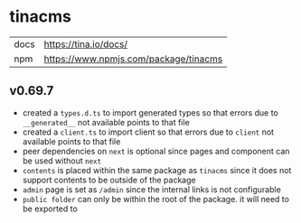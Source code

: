 # tinacms

|      |                                       |
| ---- | ------------------------------------- |
| docs | https://tina.io/docs/                 |
| npm  | https://www.npmjs.com/package/tinacms |

## v0.69.7

- created a `types.d.ts` to import generated types so that errors due to `__generated__` not available points to that file
- created a `client.ts` to import client so that errors due to `client` not available points to that file
- peer dependencies on `next` is optional since pages and component can be used without `next`
- `contents` is placed within the same package as `tinacms` since it does not support contents to be outside of the package
- `admin` page is set as `/admin` since the internal links is not configurable
- `public folder` can only be within the root of the package. it will need to be exported to

